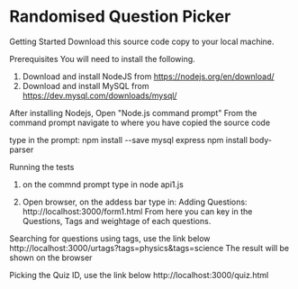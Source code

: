# Randomised Question Picker

Getting Started
Download this source code copy to your local machine.

Prerequisites
You will need to install the following.
1. Download and install NodeJS from https://nodejs.org/en/download/
2. Download and install MySQL from https://dev.mysql.com/downloads/mysql/

After installing Nodejs, Open "Node.js command prompt"
From the command prompt navigate to where you have copied the source code

type in the prompt:
npm install --save mysql express
npm install body-parser


Running the tests
1. on the commnd prompt type in
node api1.js

2. Open browser, on the addess bar type in:
Adding Questions:
http://localhost:3000/form1.html
From here you can key in the Questions, Tags and weightage of each questions.

Searching for questions using tags, use the link below
http://localhost:3000/urtags?tags=physics&tags=science
The result will be shown on the browser

Picking the Quiz ID, use the link below
http://localhost:3000/quiz.html


